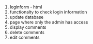 1. loginform - html
2. functionalty to check login information
3. update database
4. page where only the admin has access 
5. display comments
6. delete comments
7. edit comments